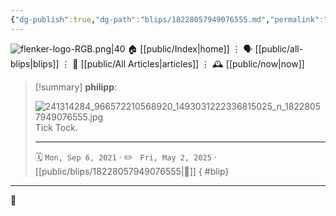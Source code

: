 ```yaml
---
{"dg-publish":true,"dg-path":"blips/18228057949076555.md","permalink":"/blips/18228057949076555/","title":"philipp on instagram @ 2021-09-06"}
---
```



<div class="transclusion internal-embed is-loaded"><div class="markdown-embed">




![flenker-logo-RGB.png|40](/img/user/attachments/flenker-logo-RGB.png)
🏠 [[public/Index\|home]]  ⋮ 🗣️ [[public/all-blips\|blips]] ⋮  📝 [[public/All Articles\|articles]]  ⋮ 🕰️ [[public/now\|now]]


</div></div>


> [!summary] **philipp**:
>
> ![241314284_966572210568920_1493031222336815025_n_18228057949076555.jpg](/img/user/attachments/241314284_966572210568920_1493031222336815025_n_18228057949076555.jpg)
> Tick Tock.
> - - -
>
> 🗓️ <code>Mon, Sep 6, 2021</code>  · ✏️ <code> Fri, May 2, 2025</code>  · [[public/blips/18228057949076555\|🔗]]
{ #blip}


- - -

 👾
